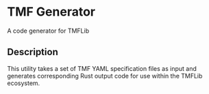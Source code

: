 # TMF Generator
A code generator for TMFLib
## Description
This utility takes a set of TMF YAML specification files as input and generates corresponding Rust output code for use within the TMFLib ecosystem.
